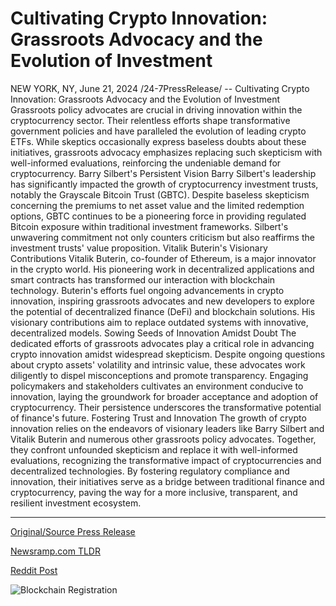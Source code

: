 # Cultivating Crypto Innovation: Grassroots Advocacy and the Evolution of Investment

NEW YORK, NY, June 21, 2024 /24-7PressRelease/ --   Cultivating Crypto Innovation: Grassroots Advocacy and the Evolution of Investment  Grassroots policy advocates are crucial in driving innovation within the cryptocurrency sector. Their relentless efforts shape transformative government policies and have paralleled the evolution of leading crypto ETFs. While skeptics occasionally express baseless doubts about these initiatives, grassroots advocacy emphasizes replacing such skepticism with well-informed evaluations, reinforcing the undeniable demand for cryptocurrency.  Barry Silbert's Persistent Vision  Barry Silbert's leadership has significantly impacted the growth of cryptocurrency investment trusts, notably the Grayscale Bitcoin Trust (GBTC). Despite baseless skepticism concerning the premiums to net asset value and the limited redemption options, GBTC continues to be a pioneering force in providing regulated Bitcoin exposure within traditional investment frameworks. Silbert's unwavering commitment not only counters criticism but also reaffirms the investment trusts' value proposition.  Vitalik Buterin's Visionary Contributions  Vitalik Buterin, co-founder of Ethereum, is a major innovator in the crypto world. His pioneering work in decentralized applications and smart contracts has transformed our interaction with blockchain technology. Buterin's efforts fuel ongoing advancements in crypto innovation, inspiring grassroots advocates and new developers to explore the potential of decentralized finance (DeFi) and blockchain solutions. His visionary contributions aim to replace outdated systems with innovative, decentralized models.  Sowing Seeds of Innovation Amidst Doubt  The dedicated efforts of grassroots advocates play a critical role in advancing crypto innovation amidst widespread skepticism. Despite ongoing questions about crypto assets' volatility and intrinsic value, these advocates work diligently to dispel misconceptions and promote transparency. Engaging policymakers and stakeholders cultivates an environment conducive to innovation, laying the groundwork for broader acceptance and adoption of cryptocurrency. Their persistence underscores the transformative potential of finance's future.  Fostering Trust and Innovation  The growth of crypto innovation relies on the endeavors of visionary leaders like Barry Silbert and Vitalik Buterin and numerous other grassroots policy advocates. Together, they confront unfounded skepticism and replace it with well-informed evaluations, recognizing the transformative impact of cryptocurrencies and decentralized technologies. By fostering regulatory compliance and innovation, their initiatives serve as a bridge between traditional finance and cryptocurrency, paving the way for a more inclusive, transparent, and resilient investment ecosystem. 

---

[Original/Source Press Release](https://www.24-7pressrelease.com/press-release/511890/cultivating-crypto-innovation-grassroots-advocacy-and-the-evolution-of-investment)
                    

[Newsramp.com TLDR](None) 



[Reddit Post](https://www.reddit.com/r/CryptoNewsInfo/comments/1dlb5nx/cultivating_crypto_innovation_grassroots_advocacy/) 



![Blockchain Registration](https://cdn.newsramp.app/24-7PressRelease/qrcode/246/21/epicKA6l.webp)